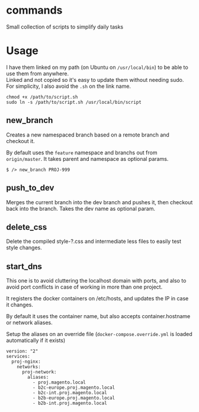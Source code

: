 # commands
Small collection of scripts to simplify daily tasks

# Usage

I have them linked on my path (on Ubuntu on `/usr/local/bin`) to be able to use them from anywhere.   
Linked and not copied so it's easy to update them without needing sudo.  
For simplicity, I also avoid the `.sh` on the link name.

    chmod +x /path/to/script.sh
    sudo ln -s /path/to/script.sh /usr/local/bin/script

## new_branch

Creates a new namespaced branch based on a remote branch and checkout it. 

By default uses the `feature` namespace and branchs out from `origin/master`. It takes parent and namespace as optional params.

    $ /> new_branch PROJ-999 

## push_to_dev

Merges the current branch into the dev branch and pushes it, then checkout back into the branch. Takes the dev name as optional param.

## delete_css

Delete the compiled style-?.css and intermediate less files to easily test style changes.

## start_dns

This one is to avoid cluttering the localhost domain with ports, and also to avoid port conflicts in case of working in more than one project.

It registers the docker containers on /etc/hosts, and updates the IP in case it changes.

By default it uses the container name, but also accepts container.hostname or network aliases. 

Setup the aliases on an override file (`docker-compose.override.yml` is loaded automatically if it exists)

    version: "2"
    services:
      proj-nginx:
        networks:
          proj-network:
            aliases:
              - proj.magento.local
              - b2c-europe.proj.magento.local
              - b2c-int.proj.magento.local
              - b2b-europe.proj.magento.local
              - b2b-int.proj.magento.local